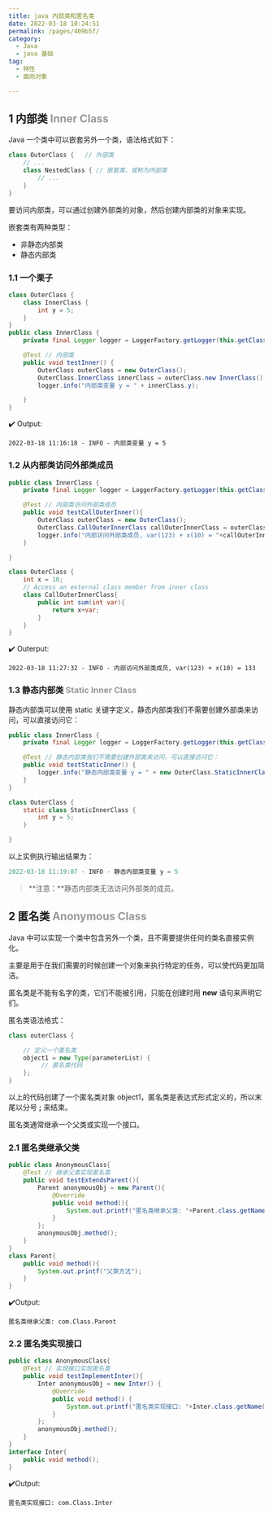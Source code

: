 ```yaml
---
title: java 内部类和匿名类
date: 2022-03-18 10:24:51
permalink: /pages/409b5f/
category:
  - Java
  - java 基础
tag:
  - 特性
  - 面向对象

---
```


## 1 内部类 <font color="#999">  Inner Class</font>

Java 一个类中可以嵌套另外一个类，语法格式如下：

```java
class OuterClass {   // 外部类
    // ...
    class NestedClass { // 嵌套类，或称为内部类
        // ...
    }
}
```

要访问内部类，可以通过创建外部类的对象，然后创建内部类的对象来实现。

嵌套类有两种类型：

- 非静态内部类
- 静态内部类

### 1.1 一个栗子

```java
class OuterClass {
    class InnerClass {
        int y = 5;
    }
}
public class InnerClass {
    private final Logger logger = LoggerFactory.getLogger(this.getClass());

    @Test // 内部类
    public void testInner() {
        OuterClass outerClass = new OuterClass();
        OuterClass.InnerClass innerClass = outerClass.new InnerClass();
        logger.info("内部类变量 y = " + innerClass.y);

    }
}
```

:heavy_check_mark: Output:

```
2022-03-18 11:16:18 - INFO - 内部类变量 y = 5
```

### 1.2 从内部类访问外部类成员

```java
public class InnerClass {
    private final Logger logger = LoggerFactory.getLogger(this.getClass());

    @Test // 内部类访问外部类成员
    public void testCallOuterInner(){
        OuterClass outerClass = new OuterClass();
        OuterClass.CallOuterInnerClass callOuterInnerClass = outerClass.new CallOuterInnerClass();
        logger.info("内部访问外部类成员, var(123) + x(10) = "+callOuterInnerClass.sum(123));
    }

}

class OuterClass {
    int x = 10;
    // Access an external class member from inner class
    class CallOuterInnerClass{
        public int sum(int var){
            return x+var;
        }
    }
}
```

:heavy_check_mark: Outerput:

```
2022-03-18 11:27:32 - INFO - 内部访问外部类成员, var(123) + x(10) = 133
```

### 1.3 静态内部类 <font color="#999"> Static Inner Class</font>

静态内部类可以使用 static 关键字定义，静态内部类我们不需要创建外部类来访问，可以直接访问它：

```java
public class InnerClass {
    private final Logger logger = LoggerFactory.getLogger(this.getClass());

    @Test // 静态内部类我们不需要创建外部类来访问，可以直接访问它：
    public void testStaticInner() {
        logger.info("静态内部类变量 y = " + new OuterClass.StaticInnerClass().y);
    }
}

class OuterClass {
    static class StaticInnerClass {
        int y = 5;
    }

}
```

以上实例执行输出结果为：

```java
2022-03-18 11:19:07 - INFO - 静态内部类变量 y = 5
```

> **注意：**静态内部类无法访问外部类的成员。

## 2 匿名类 <font color="#999"> Anonymous Class</font>

Java 中可以实现一个类中包含另外一个类，且不需要提供任何的类名直接实例化。

主要是用于在我们需要的时候创建一个对象来执行特定的任务，可以使代码更加简洁。

匿名类是不能有名字的类，它们不能被引用，只能在创建时用 **new** 语句来声明它们。

匿名类语法格式：

```java
class outerClass {

    // 定义一个匿名类
    object1 = new Type(parameterList) {
         // 匿名类代码
    };
}
```

以上的代码创建了一个匿名类对象 object1，匿名类是表达式形式定义的，所以末尾以分号 **;** 来结束。

匿名类通常继承一个父类或实现一个接口。

### 2.1 匿名类继承父类

```java
public class AnonymousClass{
    @Test // 继承父类实现匿名类
    public void testExtendsParent(){
        Parent anonymousObj = new Parent(){
            @Override
            public void method(){
                System.out.printf("匿名类继承父类: "+Parent.class.getName());
            }
        };
        anonymousObj.method();
    }
}
class Parent{
    public void method(){
        System.out.printf("父类方法");
    }
}
```

:heavy_check_mark:Output:

```
匿名类继承父类: com.Class.Parent
```

### 2.2 匿名类实现接口

```java
public class AnonymousClass{
    @Test // 实现接口实现匿名类
    public void testImplementInter(){
        Inter anonymousObj = new Inter() {
            @Override
            public void method() {
                System.out.printf("匿名类实现接口: "+Inter.class.getName());
            }
        };
        anonymousObj.method();
    }
}
interface Inter{
    public void method();
}
```

:heavy_check_mark:Output:

```
匿名类实现接口: com.Class.Inter
```
